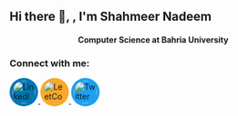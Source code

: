 ## Hi there 👋, , I'm Shahmeer Nadeem

<h4 align="center">Computer Science at Bahria University</h4>
<!--
**shahmeer01dev/shahmeer01dev** is a ✨ _special_ ✨ repository because its `README.md` (this file) appears on your GitHub profile.

Here are some ideas to get you started:

- 🔭 I’m currently working on ...
-->
- 🌱 I’m learning Python and improving my data analysis and machine learning skills.
- 💬 Ask me about Computer Science, Development, Machine Learning
- 📫 How to reach me: shahmeer.n@outlook.com
<!--
- 👯 I’m looking to collaborate on ...
- 🤔 I’m looking for help with ...
- 😄 Pronouns: ...
- ⚡ Fun fact: ...
-->

### Connect with me:
  <!-- LinkedIn -->
  <a href="https://www.linkedin.com/in/shahmeer01dev/">
    <img src="https://upload.wikimedia.org/wikipedia/commons/0/01/LinkedIn_Logo.svg" alt="LinkedIn" width="40" height="40" style="background: #0077b5; padding: 5px; border-radius: 50%;"/>
  </a>

  <!-- LeetCode -->
  <a href="https://leetcode.com/u/shahmeer01dev/">
    <img src="https://upload.wikimedia.org/wikipedia/commons/1/19/LeetCode_logo_black.png" alt="LeetCode" width="40" height="40" style="background: #f9a828; padding: 5px; border-radius: 50%;"/>
  </a>

  <!-- Twitter -->
  <a href="https://twitter.com/shahmeer01dev">
    <img src="https://upload.wikimedia.org/wikipedia/commons/6/60/Twitter_Logo_as_of_2021.svg" alt="Twitter" width="40" height="40" style="background: #1da1f2; padding: 5px; border-radius: 50%;"/>
  </a>





